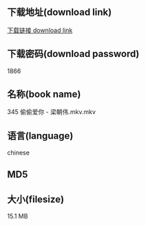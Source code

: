 ## 下载地址(download link)
[下载链接 download link](https://tutu365.netlify.app/?s=345+%E5%81%B7%E5%81%B7%E7%88%B1%E4%BD%A0+-+%E6%A2%81%E6%9C%9D%E4%BC%9F.mkv)

## 下载密码(download password)
1866

## 名称(book name)
345 偷偷爱你 - 梁朝伟.mkv.mkv

## 语言(language)
chinese

## MD5


## 大小(filesize)
15.1 MB

